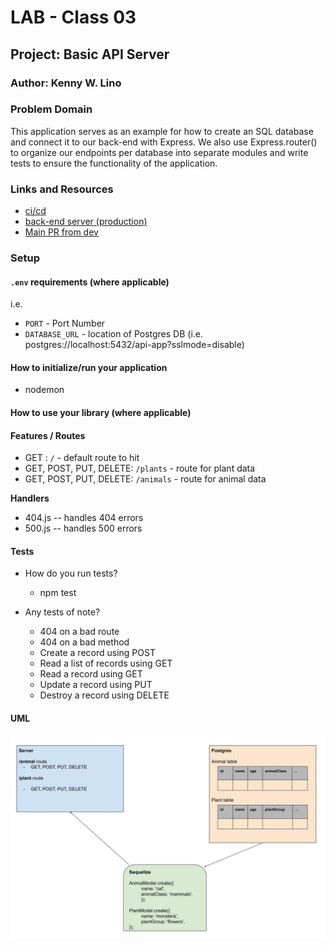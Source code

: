 # LAB - Class 03

## Project: Basic API Server

### Author: Kenny W. Lino

### Problem Domain  

This application serves as an example for how to create an SQL database and connect it to our back-end with Express. We also use Express.router() to organize our endpoints per database into separate modules and write tests to ensure the functionality of the application.

### Links and Resources

- [ci/cd](https://github.com/kennywlino/basic-api-server/actions/)
- [back-end server (production)](https://basic-api-server-uhbc.onrender.com/)
- [Main PR from dev](https://github.com/kennywlino/basic-api-server/pull/1)

### Setup

#### `.env` requirements (where applicable)

i.e.

- `PORT` - Port Number
- `DATABASE_URL` - location of Postgres DB (i.e. postgres://localhost:5432/api-app?sslmode=disable)

#### How to initialize/run your application

- nodemon

#### How to use your library (where applicable)

#### Features / Routes

- GET : `/` - default route to hit
- GET, POST, PUT, DELETE: `/plants` - route for plant data
- GET, POST, PUT, DELETE: `/animals` - route for animal data

**Handlers**

- 404.js -- handles 404 errors
- 500.js -- handles 500 errors

#### Tests

- How do you run tests?
  - npm test

- Any tests of note?

  - 404 on a bad route
  - 404 on a bad method
  - Create a record using POST
  - Read a list of records using GET
  - Read a record using GET
  - Update a record using PUT
  - Destroy a record using DELETE

#### UML

![Class-02 UML](./assets/class-03_UML.jpeg)